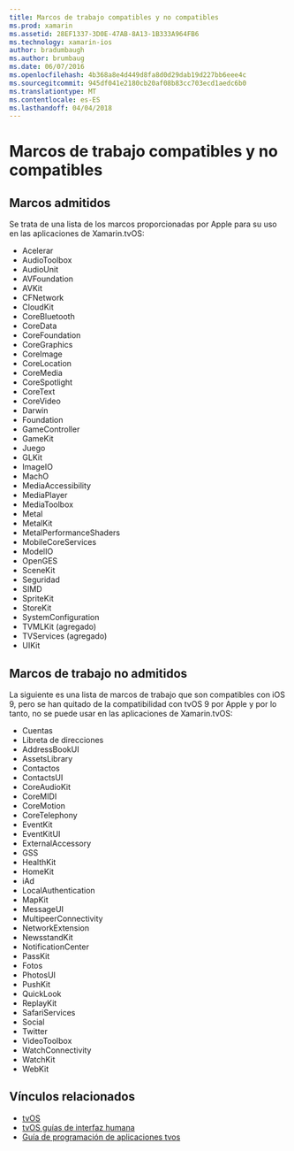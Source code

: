 ```yaml
---
title: Marcos de trabajo compatibles y no compatibles
ms.prod: xamarin
ms.assetid: 28EF1337-3D0E-47AB-8A13-1B333A964FB6
ms.technology: xamarin-ios
author: bradumbaugh
ms.author: brumbaug
ms.date: 06/07/2016
ms.openlocfilehash: 4b368a8e4d449d8fa8d0d29dab19d227bb6eee4c
ms.sourcegitcommit: 945df041e2180cb20af08b83cc703ecd1aedc6b0
ms.translationtype: MT
ms.contentlocale: es-ES
ms.lasthandoff: 04/04/2018
---
```

# <a name="supported-and-unsupported-frameworks"></a>Marcos de trabajo compatibles y no compatibles

<a name="Supported-Frameworks" />

## <a name="supported-frameworks"></a>Marcos admitidos

Se trata de una lista de los marcos proporcionadas por Apple para su uso en las aplicaciones de Xamarin.tvOS:

* Acelerar
* AudioToolbox
* AudioUnit
* AVFoundation
* AVKit
* CFNetwork
* CloudKit
* CoreBluetooth
* CoreData
* CoreFoundation
* CoreGraphics
* CoreImage
* CoreLocation
* CoreMedia
* CoreSpotlight
* CoreText
* CoreVideo
* Darwin
* Foundation
* GameController
* GameKit
* Juego
* GLKit
* ImageIO
* MachO
* MediaAccessibility
* MediaPlayer
* MediaToolbox
* Metal
* MetalKit
* MetalPerformanceShaders
* MobileCoreServices
* ModelIO
* OpenGES
* SceneKit
* Seguridad
* SIMD
* SpriteKit
* StoreKit
* SystemConfiguration
* TVMLKit (agregado)
* TVServices (agregado)
* UIKit

<a name="Unsupported-Frameworks" />

## <a name="unsupported-frameworks"></a>Marcos de trabajo no admitidos

La siguiente es una lista de marcos de trabajo que son compatibles con iOS 9, pero se han quitado de la compatibilidad con tvOS 9 por Apple y por lo tanto, no se puede usar en las aplicaciones de Xamarin.tvOS:

* Cuentas
* Libreta de direcciones
* AddressBookUI
* AssetsLibrary
* Contactos
* ContactsUI
* CoreAudioKit
* CoreMIDI
* CoreMotion
* CoreTelephony
* EventKit
* EventKitUI
* ExternalAccessory
* GSS
* HealthKit
* HomeKit
* iAd
* LocalAuthentication
* MapKit
* MessageUI
* MultipeerConnectivity
* NetworkExtension
* NewsstandKit
* NotificationCenter
* PassKit
* Fotos
* PhotosUI
* PushKit
* QuickLook
* ReplayKit
* SafariServices
* Social
* Twitter
* VideoToolbox
* WatchConnectivity
* WatchKit
* WebKit



## <a name="related-links"></a>Vínculos relacionados

- [tvOS](https://developer.apple.com/tvos/)
- [tvOS guías de interfaz humana](https://developer.apple.com/tvos/human-interface-guidelines/)
- [Guía de programación de aplicaciones tvos](https://developer.apple.com/library/prerelease/tvos/documentation/General/Conceptual/AppleTV_PG/)
